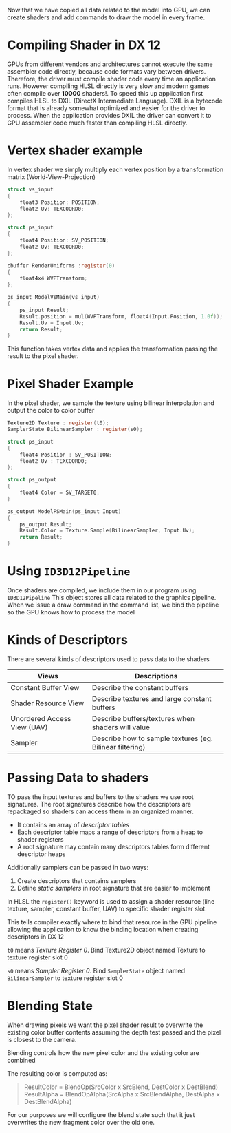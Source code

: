 Now that we have copied all data related to the model into GPU, we can create shaders and add commands to draw the model in every frame.

# Compiling Shader in DX 12

GPUs from different vendors and architectures cannot execute the same assembler code directly, because code formats vary between drivers. Therefore, the driver must compile shader code every time an application runs. However compiling HLSL directly is very slow and modern games often compile over __10000__ shaders!. To speed this up application first compiles HLSL to DXIL (DirectX Intermediate Language). DXIL is a bytecode format that is already somewhat optimized and easier for the driver to process. When the application provides DXIL the driver can convert it to GPU assembler code much faster than compiling HLSL directly. 

# Vertex shader example
In vertex shader we simply multiply each vertex position by a transformation matrix (World-View-Projection)

```c
struct vs_input
{
	float3 Position: POSITION;
	float2 Uv: TEXCOORD0;
};

struct ps_input
{
	float4 Position: SV_POSITION;
	float2 Uv: TEXCOORD0;
};

cbuffer RenderUniforms :register(0)
{
	float4x4 WVPTransform;
};

ps_input ModelVsMain(vs_input)
{
	ps_input Result;
	Result.position = mul(WVPTransform, float4(Input.Position, 1.0f));
	Result.Uv = Input.Uv;
	return Result;
}
```

This function takes vertex data and applies the transformation passing the result to the pixel shader.

# Pixel Shader Example

In the pixel shader, we sample the texture using bilinear interpolation and output the color to color buffer 

```c
Texture2D Texture : register(t0);
SamplerState BilinearSampler : register(s0);

struct ps_input
{
	float4 Position : SV_POSITION;
	float2 Uv : TEXCOORD0;
};

struct ps_output 
{
	float4 Color = SV_TARGET0;
}

ps_output ModelPSMain(ps_input Input)
{
	ps_output Result;
	Result.Color = Texture.Sample(BilinearSampler, Input.Uv);
	return Result;
}
```

# Using `ID3D12Pipeline`

Once shaders are compiled, we include them in our program using `ID3D12Pipeline` This object stores all data related to the graphics pipeline. When we issue a draw command in the command list, we bind the pipeline so the GPU knows how to process the model

# Kinds of Descriptors
There are several kinds of descriptors used to pass data to the shaders

| Views                       | Descriptions                                             |
| --------------------------- | -------------------------------------------------------- |
| Constant Buffer View        | Describe the constant buffers<br>                        |
| Shader Resource View        | Describe textures and large constant buffers             |
| Unordered Access View (UAV) | Describe buffers/textures when shaders will value        |
| Sampler                     | Describe how to sample textures (eg. Bilinear filtering) |

# Passing Data to shaders

TO pass the input textures and buffers to the shaders we use root signatures. The root signatures describe how the descriptors are repackaged so shaders can access them in an organized manner. 

- It contains an array of *descriptor tables*
- Each descriptor table maps a range of descriptors from a heap to shader registers
- A root signature may contain many descriptors tables form different descriptor heaps

Additionally samplers can be passed in two ways:
1. Create descriptors that contains samplers
2. Define *static samplers* in root signature that are easier to implement 

In HLSL the `register()` keyword is used to assign a shader resource (line texture, sampler, constant buffer, UAV) to specific shader register slot.  

This tells compiler exactly where to bind that resource in the GPU pipeline allowing the application to know the binding location when creating descriptors in DX 12

`t0` means *Texture Register 0*. Bind Texture2D object named Texture to texture register slot 0

`s0` means *Sampler Register 0*. Bind `SamplerState` object named `BilinearSampler` to texture register slot 0

# Blending State
When drawing pixels we want the pixel shader result to overwrite the existing color buffer contents assuming the depth test passed and the pixel is closest to the camera.

Blending controls how the new pixel color and the existing color are combined

The resulting color is computed as:
>  ResultColor = BlendOp(SrcColor x SrcBlend, DestColor x DestBlend)
>  ResultAlpha = BlendOpAlpha(SrcAlpha x SrcBlendAlpha, DestAlpha x DestBlendAlpha)

For our purposes we will configure the blend state such that it just overwrites the new fragment color over the old one.  

